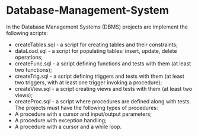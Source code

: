 # Database-Management-System

In the Database Management Systems (DBMS) projects are implement the following scripts:

* createTables.sql - a script for creating tables and their constraints;
* dataLoad.sql - a script for populating tables: insert, update, delete operations;
* createFunc.sql - a script defining functions and tests with them (at least two functions);
* createTrig.sql - a script defining triggers and tests with them (at least two triggers, with at least one trigger invoking a procedure);
* createView.sql - a script creating views and tests with them (at least two views);
* createProc.sql - a script where procedures are defined along with tests. The projects must have the following types of procedures:
*   A procedure with a cursor and input/output parameters;
*   A procedure with exception handling;
*   A procedure with a cursor and a while loop.
